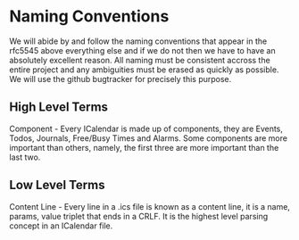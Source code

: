 Naming Conventions
==================

We will abide by and follow the naming conventions that appear in the rfc5545 above everything else
and if we do not then we have to have an absolutely excellent reason. All naming must be consistent
accross the entire project and any ambiguities must be erased as quickly as possible. We will use the
github bugtracker for precisely this purpose.

High Level Terms
----------------

Component - Every ICalendar is made up of components, they are Events, Todos, Journals, Free/Busy Times and Alarms. Some
            components are more important than others, namely, the first three are more important than the last two.

Low Level Terms
---------------

Content Line - Every line in a .ics file is known as a content line, it is a name, params, value triplet that ends in a CRLF.
               It is the highest level parsing concept in an ICalendar file.
